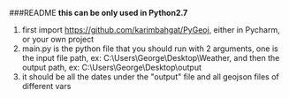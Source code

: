 ###README
**this can be only used in Python2.7**
1. first import https://github.com/karimbahgat/PyGeoj, either in Pycharm, or your own project
2. main.py is the python file that you should run with 2 arguments, one is the input file path, ex: C:\\Users\\George\\Desktop\\Weather, and then the output path, ex: C:\\Users\\George\\Desktop\\output
3. it should be all the dates under the "output" file and all geojson files of different vars
